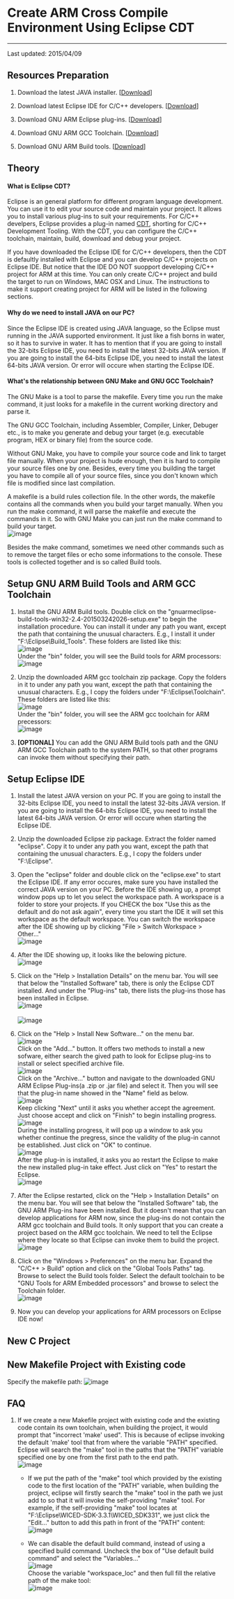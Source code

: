 # Create ARM Cross Compile Environment Using Eclipse CDT #

---
Last updated: 2015/04/09


## Resources Preparation ##

1. Download the latest JAVA installer. [[Download](http://java.com/zh_CN/)]

2. Download latest Eclipse IDE for C/C++ developers. [[Download](http://www.eclipse.org/downloads/packages/eclipse-ide-cc-developers/lunasr2)]

3. Download GNU ARM Eclipse plug-ins. [[Download](http://sourceforge.net/projects/gnuarmeclipse/)]

4. Download GNU ARM GCC Toolchain. [[Download](https://launchpad.net/gcc-arm-embedded)]

5. Download GNU ARM Build tools. [[Download](http://sourceforge.net/projects/gnuarmeclipse/files/Build%20Tools/gnuarmeclipse-build-tools-win32-2.4-201503242026-setup.exe/download)]


## Theory ##

#### What is Eclipse CDT? ####

Eclipse is an general platform for different program language development. You can use it to edit your source code and maintain your project. It allows you to install various plug-ins to suit your requirements. For C/C++ develpers, Eclipse provides a plug-in named [CDT](http://eclipse.org/cdt/), shorting for C/C++ Development Tooling. With the CDT, you can configure the C/C++ toolchain, maintain, build, download and debug your project.

If you have downloaded the Eclipse IDE for C/C++ developers, then the CDT is defaultly installed with Eclipse and you can develop C/C++ projects on Eclipse IDE. But notice that the IDE DO NOT  suopport developing C/C++ project for ARM at this time. You can only create C/C++ project and build the target to run on Windows, MAC OSX and Linux. The instructions to make it support creating project for ARM will be listed in the following sections.

#### Why do we need to install JAVA on our PC? ####

Since the Eclipse IDE is created using JAVA language, so the Eclipse must running in the JAVA supported environment. It just like a fish borns in water, so it has to survive in water. It has to mention that if you are going to install the 32-bits Eclipse IDE, you need to install the latest 32-bits JAVA version. If you are going to install the 64-bits Eclipse IDE, you need to install the latest 64-bits JAVA version. Or error will occure when starting the Eclipse IDE.

#### What's the relationship between GNU Make and GNU GCC Toolchain? ####
The GNU Make is a tool to parse the makefile. Every time you run the make command, it just looks for a makefile in the current working directory and parse it.

The GNU GCC Toolchain, including Assembler, Compiler, Linker, Debuger etc., is to make you generate and debug your target (e.g. executable program, HEX or binary file) from the source code. 

Without GNU Make, you have to compile your source code and link to target file manually. When your project is hude enough, then it is hard to compile your source files one by one. Besides, every time you building the target you have to compile all of your source files, since you don't known which file is modified since last compilation.

A makefile is a build rules collection file. In the other words, the makefile contains all the commands when you build your target manually. When you run the make command, it will parse the makefile and execute the commands in it. So with GNU Make you can just run the make command to build your target.   
![image](./../images/eclipse/make_gcc.png "Make & GCC")  

Besides the make command, sometimes we need other commands such as to remove the target files or echo some informations to the console. These tools is collected together and is so called Build tools.
 

## Setup GNU ARM Build Tools and ARM GCC Toolchain	##

1. Install the GNU ARM Build tools. Double click on the "gnuarmeclipse-build-tools-win32-2.4-201503242026-setup.exe" to begin the installation procedure. You can install it under any path you want, except the path that containing the unusual characters. E.g., I install it under "F:\Eclipse\Build_Tools". These folders are listed like this:   
![image](./../images/eclipse/buildtools_list.png "Build tools")   
Under the "bin" folder, you will see the Build tools for ARM processors:      
![image](./../images/eclipse/build_tools.png "Build tools") 

2. Unzip the downloaded ARM gcc toolchain zip package. Copy the folders in it to under any path you want, except the path that containing the unusual characters. E.g., I copy the folders under "F:\Eclipse\Toolchain". These folders are listed like this:      
![image](./../images/eclipse/file_list.png "ARM GCC toolchain")    
Under the "bin" folder, you will see the ARM gcc toolchain for ARM precessors:    
![image](./../images/eclipse/toolchain.png "ARM GCC toolchain")  

3. **[OPTIONAL]** You can add the GNU ARM Build tools path and the GNU ARM GCC Toolchain path to the system PATH, so that other programs can invoke them without specifying their path.   


## Setup Eclipse IDE ##

1. Install the latest JAVA version on your PC. If you are going to install the 32-bits Eclipse IDE, you need to install the latest 32-bits JAVA version. If you are going to install the 64-bits Eclipse IDE, you need to install the latest 64-bits JAVA version. Or error will occure when starting the Eclipse IDE.

2. Unzip the downloaded Eclipse zip package. Extract the folder named "eclipse". Copy it to under any path you want, except the path that containing the unusual characters. E.g., I copy the folders under "F:\Eclipse". 

3. Open the "eclipse" folder and double click on the "eclipse.exe" to start the Eclipse IDE. If any error occures, make sure you have installed the correct JAVA version on your PC. Before the IDE showing up, a prompt window pops up to let you select the workspace path. A workspace is a folder to store your projects. If you CHECK the box "Use this as the default and do not ask again", every time you start the IDE it will set this workspace as the default workspace. You can switch the workspace after the IDE showing up by clicking "File > Switch Workspace > Other..."    
![image](./../images/eclipse/workspace.png "Select workspace")

4. After the IDE showing up, it looks like the belowing picture.    
![image](./../images/eclipse/eclipse_ide.png "Eclipse IDE")

5. Click on the "Help > Installation Details" on the menu bar. You will see that below the "Installed Software" tab, there is only the Eclipse CDT installed. And under the "Plug-ins" tab, there lists the plug-ins those has been installed in Eclipse.    
![image](./../images/eclipse/installed_software.png "Installed Software")<br>     
![image](./../images/eclipse/installed_plugins.png "Installed Plug-ins")

6. Click on the "Help > Install New Software..." on the menu bar.    
![image](./../images/eclipse/install_software.png "Install New Software")  
Click on the "Add..." button. It offers two methods to install a new sofware, either search the gived path to look for Eclipse plug-ins to install or select specified archive file.    
![image](./../images/eclipse/archive.png "Plug-in path")  
Click on the "Archive..." button and navigate to the downloaded GNU ARM Eclipse Plug-ins(a .zip or .jar file) and select it. Then you will see that the plug-in name showed in the "Name" field as below.    
![image](./../images/eclipse/selected_archive.png "Plug-in name")   
Keep clicking "Next" until it asks you whether accept the agreement. Just choose accept and click on "Finish" to begin installing progress.    
![image](./../images/eclipse/licence.png "Licence")    
During the installing progress, it will pop up a window to ask you whether continue the pregress, since the validity of the plug-in cannot be established. Just click on "OK" to continue.    
![image](./../images/eclipse/validate.png "Validate")   
After the plug-in is installed, it asks you ao restart the Eclipse to make the new installed plug-in take effect. Just click on "Yes" to restart the Eclipse.   
![image](./../images/eclipse/restart.png "Restart")   

7. After the Eclipse restarted, click on the "Help > Installation Details" on the menu bar. You will see that below the "Installed Software" tab, the GNU ARM Plug-ins have been installed. But it doesn't mean that you can develop applications for ARM now, since the plug-ins do not contain the ARM gcc toolchain and Build tools. It only support that you can create a project based on the ARM gcc toolchain. We need to tell the Eclipse where they locate so that Eclipse can invoke them to build the project.   
![image](./../images/eclipse/plugins_installed.png "Installed Softwares")   

8. Click on the "Windows > Preferences" on the menu bar. Expand the "C/C++ > Build" option and click on the "Global Tools Paths" tag. Browse to select the Build tools folder. Select the default toolchain to be "GNU Tools for ARM Embedded processors" and browse to select the Toolchain folder.   
![image](./../images/eclipse/global_path.png "Global Tools Paths")   

9. Now you can develop your applications for ARM processors on Eclipse IDE now!


## New C Project ##



## New Makefile Project with Existing code ##

Specify the makefile path:
![image](./../images/eclipse/makefile_path.png "default PATH") 



## FAQ ##

1. If we create a new Makefile project with existing code and the existing code contain its own toolchain, when building the project, it would prompt that "incorrect 'make' used". This is because of eclipse invoking the default 'make' tool that from where the variable "PATH" specified. Eclipse will search the "make" tool in the paths that the "PATH" variable specified one by one from the first path to the end path.   
![image](./../images/eclipse/path1.png "default PATH")   

	- If we put the path of the "make" tool which provided by the existing code to the first location of the "PATH" variable, when building the project, eclipse will firstly search the "make" tool in the path we just add to so that it will invoke the self-providing "make" tool. For example, if the self-providing "make" tool locates at "F:\Eclipse\WICED-SDK-3.3.1\WICED_SDK331", we just click the "Edit..." button to add this path in front of the "PATH" content:        
	![image](./../images/eclipse/path2.png "Specified PATH")   

	- We can disable the default build command, instead of using a specified build command. Uncheck the box of "Use default build command" and select the "Variables..."       
	![image](./../images/eclipse/build_command.png "Build command")  
	Choose the variable "workspace_loc" and then full fill the relative path of the make tool:     
	![image](./../images/eclipse/build_command1.png "Build command")  